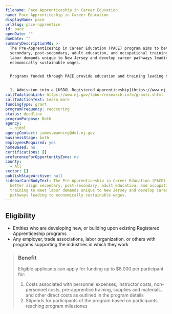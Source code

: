 ```yaml
---
filename: Pace Apprenticeship in Career Education
name: Pace Apprenticeship in Career Education
displayName: pace
urlSlug: pace-apprentice
id: pace
openDate: ""
dueDate: ""
summaryDescriptionMd: >-
  The Pre-Apprenticeship in Career Education (PACE) program aims to better align
  secondary, post-secondary, adult education, and occupational training to meet
  labor demands unique to New Jersey and develop career pathways leading to
  economically sustainable wages.


  Programs funded through PACE provide education and training leading to one of the following outcomes:


  1. Admission into a [USDOL Registered Apprenticeship](https://www.nj.gov/labor/career-services/apprenticeship/findaprogram.shtml) program 2. Admission into a post-secondary college, or occupation-specific career training 3. Employment with a starting wage no lower than $15 per hour
callToActionLink: https://www.nj.gov/labor/research-info/grants.shtml
callToActionText: Learn more
fundingType: grant
programFrequency: reoccuring
status: deadline
programPurpose: Both
agency:
  - njdol
agencyContact: james.manning@dol.nj.gov
businessStage: both
employeesRequired: yes
homeBased: no
certifications: []
preferenceForOpportunityZone: no
county:
  - All
sector: []
publishStageArchive: null
sidebarCardBodyText: The Pre-Apprenticeship in Career Education (PACE) program aims to
  better align secondary, post-secondary, adult education, and occupational
  training to meet labor demands unique to New Jersey and develop career
  pathways leading to economically sustainable wages.
---
```


## Eligibility

- Entities who are developing new, or building upon existing Registered Apprenticeship programs
- Any employer, trade associations, labor organization, or others with programs supporting the industries in which they work

> ### Benefit
>
> Eligible applicants can apply for funding up to $8,000 per participant for:
>
> 1. Costs associated with personnel expenses, instructor costs, non-personnel costs, pre-apprentice training, supplies and materials, and other direct costs as outlined in the program details
> 2. Stipends for participants of the program based on participants reaching program milestones
